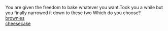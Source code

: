You are given the freedom to bake whatever you want.Took you a while but you finally narrowed it down to these two
Which do you choose?            
[brownies](brownies.md)       
[cheesecake](cheesecake.md)            
